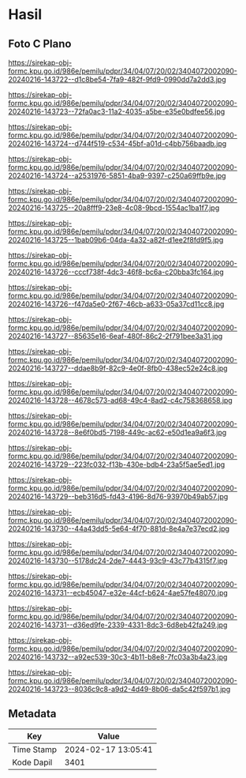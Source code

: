 # Hasil

## Foto C Plano

https://sirekap-obj-formc.kpu.go.id/986e/pemilu/pdpr/34/04/07/20/02/3404072002090-20240216-143722--d1c8be54-7fa9-482f-9fd9-0990dd7a2dd3.jpg

https://sirekap-obj-formc.kpu.go.id/986e/pemilu/pdpr/34/04/07/20/02/3404072002090-20240216-143723--72fa0ac3-11a2-4035-a5be-e35e0bdfee56.jpg

https://sirekap-obj-formc.kpu.go.id/986e/pemilu/pdpr/34/04/07/20/02/3404072002090-20240216-143724--d744f519-c534-45bf-a01d-c4bb756baadb.jpg

https://sirekap-obj-formc.kpu.go.id/986e/pemilu/pdpr/34/04/07/20/02/3404072002090-20240216-143724--a2531976-5851-4ba9-9397-c250a69ffb9e.jpg

https://sirekap-obj-formc.kpu.go.id/986e/pemilu/pdpr/34/04/07/20/02/3404072002090-20240216-143725--20a8fff9-23e8-4c08-9bcd-1554ac1ba1f7.jpg

https://sirekap-obj-formc.kpu.go.id/986e/pemilu/pdpr/34/04/07/20/02/3404072002090-20240216-143725--1bab09b6-04da-4a32-a82f-d1ee2f8fd9f5.jpg

https://sirekap-obj-formc.kpu.go.id/986e/pemilu/pdpr/34/04/07/20/02/3404072002090-20240216-143726--cccf738f-4dc3-46f8-bc6a-c20bba3fc164.jpg

https://sirekap-obj-formc.kpu.go.id/986e/pemilu/pdpr/34/04/07/20/02/3404072002090-20240216-143726--f47da5e0-2f67-46cb-a633-05a37cd11cc8.jpg

https://sirekap-obj-formc.kpu.go.id/986e/pemilu/pdpr/34/04/07/20/02/3404072002090-20240216-143727--85635e16-6eaf-480f-86c2-2f791bee3a31.jpg

https://sirekap-obj-formc.kpu.go.id/986e/pemilu/pdpr/34/04/07/20/02/3404072002090-20240216-143727--ddae8b9f-82c9-4e0f-8fb0-438ec52e24c8.jpg

https://sirekap-obj-formc.kpu.go.id/986e/pemilu/pdpr/34/04/07/20/02/3404072002090-20240216-143728--4678c573-ad68-49c4-8ad2-c4c758368658.jpg

https://sirekap-obj-formc.kpu.go.id/986e/pemilu/pdpr/34/04/07/20/02/3404072002090-20240216-143728--8e6f0bd5-7198-449c-ac62-e50d1ea9a6f3.jpg

https://sirekap-obj-formc.kpu.go.id/986e/pemilu/pdpr/34/04/07/20/02/3404072002090-20240216-143729--223fc032-f13b-430e-bdb4-23a5f5ae5ed1.jpg

https://sirekap-obj-formc.kpu.go.id/986e/pemilu/pdpr/34/04/07/20/02/3404072002090-20240216-143729--beb316d5-fd43-4196-8d76-93970b49ab57.jpg

https://sirekap-obj-formc.kpu.go.id/986e/pemilu/pdpr/34/04/07/20/02/3404072002090-20240216-143730--44a43dd5-5e64-4f70-881d-8e4a7e37ecd2.jpg

https://sirekap-obj-formc.kpu.go.id/986e/pemilu/pdpr/34/04/07/20/02/3404072002090-20240216-143730--5178dc24-2de7-4443-93c9-43c77b4315f7.jpg

https://sirekap-obj-formc.kpu.go.id/986e/pemilu/pdpr/34/04/07/20/02/3404072002090-20240216-143731--ecb45047-e32e-44cf-b624-4ae57fe48070.jpg

https://sirekap-obj-formc.kpu.go.id/986e/pemilu/pdpr/34/04/07/20/02/3404072002090-20240216-143731--d36ed9fe-2339-4331-8dc3-6d8eb42fa249.jpg

https://sirekap-obj-formc.kpu.go.id/986e/pemilu/pdpr/34/04/07/20/02/3404072002090-20240216-143732--a92ec539-30c3-4b11-b8e8-7fc03a3b4a23.jpg

https://sirekap-obj-formc.kpu.go.id/986e/pemilu/pdpr/34/04/07/20/02/3404072002090-20240216-143723--8036c9c8-a9d2-4d49-8b06-da5c42f597b1.jpg


## Metadata

| Key        | Value               |
| ---------- | ------------------- |
| Time Stamp | 2024-02-17 13:05:41 |
| Kode Dapil | 3401                |



